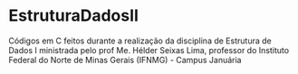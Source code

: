 # EstruturaDadosII
Códigos em C feitos durante a realização da disciplina de Estrutura de Dados I ministrada pelo prof Me. Hélder Seixas Lima, professor do Instituto Federal do Norte de Minas Gerais (IFNMG) - Campus Januária
